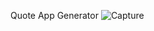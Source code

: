 Quote App Generator 
![Capture](https://github.com/user-attachments/assets/c9b6e339-bf95-47dd-a90a-9ed003b5e1cf)
